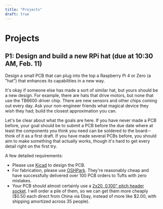 ```yaml
---
title: "Projects"
draft: true
---
```

# Projects

## P1: Design and build a new RPi hat (due at 10:30 AM, Feb. 11)

Design a small PCB that can plug into the top a Raspberry Pi 4 or Zero (a "hat") that enhances its capabilities in a new way.

It's okay if someone else has made a sort of similar hat, but yours should be a new design. For example, there are hats that drive motors, but none that use the TB6600 driver chip. There are new sensors and other chips coming out every day. Ask your non-engineer friends what magical device they wish they had; build the closest approximation you can.

Let's be clear about what the goals are here. If you have never made a PCB before, your goal should be to submit a PCB before the due date where at least the components you think you need can be soldered to the board-- think of it as a first draft. If you have made several PCBs before, you should aim to make something that actually works, though it's hard to get every detail right on the first try.

A few detailed requirements:

* Please use [Kicad](https://www.kicad.org) to design the PCB.
* For fabrication, please use [OSHPark](https://oshpark.com). They're reasonably cheap and have successfully delivered over 100 PCB orders to Tufts with zero mistakes.
* Your PCB should almost certainly use a [2x20, 0.100" pitch header socket](https://www.adafruit.com/product/2243). I will order a pile of them, so we can get them more cheaply ($0.50 each direct from China via Ebay, instead of more like $2.00, with shipping amortized across 35 people).



